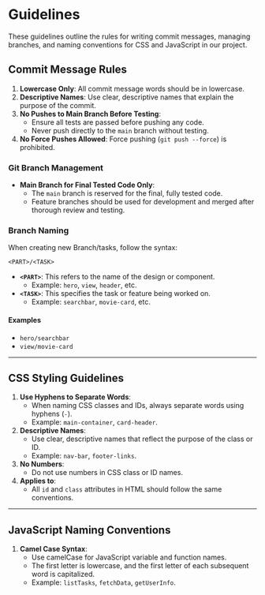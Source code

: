 # Guidelines

These guidelines outline the rules for writing commit messages, managing branches, and naming conventions for CSS and JavaScript in our project.

## Commit Message Rules
1. **Lowercase Only**: All commit message words should be in lowercase.
2. **Descriptive Names**: Use clear, descriptive names that explain the purpose of the commit.
3. **No Pushes to Main Branch Before Testing**: 
    - Ensure all tests are passed before pushing any code.
    - Never push directly to the `main` branch without testing.
4. **No Force Pushes Allowed**: Force pushing (`git push --force`) is prohibited.

### Git Branch Management
- **Main Branch for Final Tested Code Only**:
  - The `main` branch is reserved for the final, fully tested code.
  - Feature branches should be used for development and merged after thorough review and testing.

### Branch Naming
When creating new Branch/tasks, follow the syntax:

```
<PART>/<TASK>
```
- **`<PART>`**: This refers to the name of the design or component.
    - Example: `hero`, `view`, `header`, etc.
- **`<TASK>`**: This specifies the task or feature being worked on.
    - Example: `searchbar`, `movie-card`, etc.

#### Examples
- `hero/searchbar`
- `view/movie-card`

---

## CSS Styling Guidelines

1. **Use Hyphens to Separate Words**: 
   - When naming CSS classes and IDs, always separate words using hyphens (`-`).
   - Example: `main-container`, `card-header`.
2. **Descriptive Names**: 
   - Use clear, descriptive names that reflect the purpose of the class or ID.
   - Example: `nav-bar`, `footer-links`.
3. **No Numbers**: 
   - Do not use numbers in CSS class or ID names.
4. **Applies to**: 
   - All `id` and `class` attributes in HTML should follow the same conventions.

---

## JavaScript Naming Conventions

1. **Camel Case Syntax**: 
   - Use camelCase for JavaScript variable and function names.
   - The first letter is lowercase, and the first letter of each subsequent word is capitalized.
   - Example: `listTasks`, `fetchData`, `getUserInfo`.
